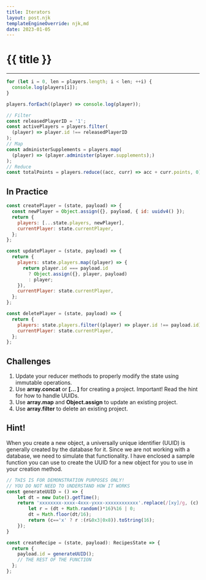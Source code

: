 ```yaml
---
title: Iterators
layout: post.njk
templateEngineOverride: njk,md
date: 2023-01-05
---
```


# {{ title }}

---

```javascript
for (let i = 0, len = players.length; i < len; ++i) {
  console.log(players[i]);
}
```

```javascript
players.forEach((player) => console.log(player));
```

```javascript
// Filter
const releasedPlayerID = '1';
const activePlayers = players.filter(
  (player) => player.id !== releasedPlayerID
);
// Map
const administerSupplements = players.map(
  (player) => (player.administer(player.supplements);)
);
// Reduce
const totalPoints = players.reduce((acc, curr) => acc + curr.points, 0);
```

## In Practice

```javascript
const createPlayer = (state, payload) => {
  const newPlayer = Object.assign({}, payload, { id: uuidv4() });
  return {
    players: [...state.players, newPlayer],
    currentPlayer: state.currentPlayer,
  };
};
```

```javascript
const updatePlayer = (state, payload) => {
  return {
    players: state.players.map((player) => {
      return player.id === payload.id
        ? Object.assign({}, player, payload)
        : player;
    }),
    currentPlayer: state.currentPlayer,
  };
};
```

```javascript
const deletePlayer = (state, payload) => {
  return {
    players: state.players.filter((player) => player.id !== payload.id),
    currentPlayer: state.currentPlayer,
  };
};
```

## Challenges

1. Update your reducer methods to properly modify the state using immutable operations.
2. Use **array.concat** or **[... ]** for creating a project. Important! Read the hint for how to handle UUIDs.
3. Use **array.map** and **Object.assign** to update an existing project.
4. Use **array.filter** to delete an existing project.

## Hint!

When you create a new object, a universally unique identifier (UUID) is generally created by the database for it. Since we are not working with a database, we need to simulate that functionality. I have enclosed a sample function you can use to create the UUID for a new object for you to use in your creation method.

```javascript
// THIS IS FOR DEMONSTRATION PURPOSES ONLY!
// YOU DO NOT NEED TO UNDERSTAND HOW IT WORKS
const generateUUID = () => {
    let dt = new Date().getTime();
    return 'xxxxxxxx-xxxx-4xxx-yxxx-xxxxxxxxxxxx'.replace(/[xy]/g, (c) => {
        let r = (dt + Math.random()*16)%16 | 0;
        dt = Math.floor(dt/16);
        return (c=='x' ? r :(r&0x3|0x8)).toString(16);
    });
}

const createRecipe = (state, payload): RecipesState => {
  return {
    payload.id = generateUUID();
    // THE REST OF THE FUNCTION
  };
};
```

